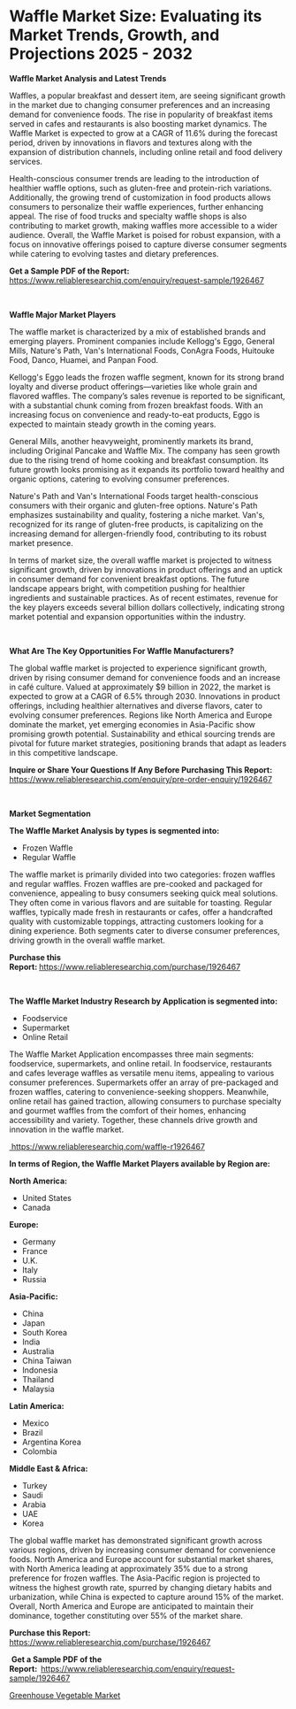 <p><h1>Waffle Market Size: Evaluating its Market Trends, Growth, and Projections 2025 - 2032</h1></p><p><strong>Waffle Market Analysis and Latest Trends</strong></p>
<p><p>Waffles, a popular breakfast and dessert item, are seeing significant growth in the market due to changing consumer preferences and an increasing demand for convenience foods. The rise in popularity of breakfast items served in cafes and restaurants is also boosting market dynamics. The Waffle Market is expected to grow at a CAGR of 11.6% during the forecast period, driven by innovations in flavors and textures along with the expansion of distribution channels, including online retail and food delivery services.</p><p>Health-conscious consumer trends are leading to the introduction of healthier waffle options, such as gluten-free and protein-rich variations. Additionally, the growing trend of customization in food products allows consumers to personalize their waffle experiences, further enhancing appeal. The rise of food trucks and specialty waffle shops is also contributing to market growth, making waffles more accessible to a wider audience. Overall, the Waffle Market is poised for robust expansion, with a focus on innovative offerings poised to capture diverse consumer segments while catering to evolving tastes and dietary preferences.</p></p>
<p><strong>Get a Sample PDF of the Report:&nbsp;</strong> <a href="https://www.reliableresearchiq.com/enquiry/request-sample/1926467?utm_campaign=2247&utm_medium=2&utm_source=Github&utm_content=ia&utm_term=07042025&utm_id=waffle">https://www.reliableresearchiq.com/enquiry/request-sample/1926467</a></p>
<p>&nbsp;</p>
<p><strong>Waffle Major Market Players</strong></p>
<p><p>The waffle market is characterized by a mix of established brands and emerging players. Prominent companies include Kellogg's Eggo, General Mills, Nature's Path, Van's International Foods, ConAgra Foods, Huitouke Food, Danco, Huamei, and Panpan Food. </p><p>Kellogg's Eggo leads the frozen waffle segment, known for its strong brand loyalty and diverse product offerings—varieties like whole grain and flavored waffles. The company’s sales revenue is reported to be significant, with a substantial chunk coming from frozen breakfast foods. With an increasing focus on convenience and ready-to-eat products, Eggo is expected to maintain steady growth in the coming years.</p><p>General Mills, another heavyweight, prominently markets its brand, including Original Pancake and Waffle Mix. The company has seen growth due to the rising trend of home cooking and breakfast consumption. Its future growth looks promising as it expands its portfolio toward healthy and organic options, catering to evolving consumer preferences.</p><p>Nature's Path and Van's International Foods target health-conscious consumers with their organic and gluten-free options. Nature's Path emphasizes sustainability and quality, fostering a niche market. Van's, recognized for its range of gluten-free products, is capitalizing on the increasing demand for allergen-friendly food, contributing to its robust market presence.</p><p>In terms of market size, the overall waffle market is projected to witness significant growth, driven by innovations in product offerings and an uptick in consumer demand for convenient breakfast options. The future landscape appears bright, with competition pushing for healthier ingredients and sustainable practices. As of recent estimates, revenue for the key players exceeds several billion dollars collectively, indicating strong market potential and expansion opportunities within the industry.</p></p>
<p>&nbsp;</p>
<p><strong>What Are The Key Opportunities For Waffle Manufacturers?</strong></p>
<p><p>The global waffle market is projected to experience significant growth, driven by rising consumer demand for convenience foods and an increase in café culture. Valued at approximately $9 billion in 2022, the market is expected to grow at a CAGR of 6.5% through 2030. Innovations in product offerings, including healthier alternatives and diverse flavors, cater to evolving consumer preferences. Regions like North America and Europe dominate the market, yet emerging economies in Asia-Pacific show promising growth potential. Sustainability and ethical sourcing trends are pivotal for future market strategies, positioning brands that adapt as leaders in this competitive landscape.</p></p>
<p><strong>Inquire or Share Your Questions If Any Before Purchasing This Report:</strong> <a href="https://www.reliableresearchiq.com/enquiry/pre-order-enquiry/1926467?utm_campaign=2247&utm_medium=2&utm_source=Github&utm_content=ia&utm_term=07042025&utm_id=waffle">https://www.reliableresearchiq.com/enquiry/pre-order-enquiry/1926467</a></p>
<p>&nbsp;</p>
<p><strong>Market Segmentation</strong></p>
<p><strong>The Waffle Market Analysis by types is segmented into:</strong></p>
<p><ul><li>Frozen Waffle</li><li>Regular Waffle</li></ul></p>
<p><p>The waffle market is primarily divided into two categories: frozen waffles and regular waffles. Frozen waffles are pre-cooked and packaged for convenience, appealing to busy consumers seeking quick meal solutions. They often come in various flavors and are suitable for toasting. Regular waffles, typically made fresh in restaurants or cafes, offer a handcrafted quality with customizable toppings, attracting customers looking for a dining experience. Both segments cater to diverse consumer preferences, driving growth in the overall waffle market.</p></p>
<p><strong>Purchase this Report:&nbsp;</strong><a href="https://www.reliableresearchiq.com/purchase/1926467?utm_campaign=2247&utm_medium=2&utm_source=Github&utm_content=ia&utm_term=07042025&utm_id=waffle">https://www.reliableresearchiq.com/purchase/1926467</a></p>
<p>&nbsp;</p>
<p><strong>The Waffle Market Industry Research by Application is segmented into:</strong></p>
<p><ul><li>Foodservice</li><li>Supermarket</li><li>Online Retail</li></ul></p>
<p><p>The Waffle Market Application encompasses three main segments: foodservice, supermarkets, and online retail. In foodservice, restaurants and cafes leverage waffles as versatile menu items, appealing to various consumer preferences. Supermarkets offer an array of pre-packaged and frozen waffles, catering to convenience-seeking shoppers. Meanwhile, online retail has gained traction, allowing consumers to purchase specialty and gourmet waffles from the comfort of their homes, enhancing accessibility and variety. Together, these channels drive growth and innovation in the waffle market.</p></p>
<p><a href="https://www.reliableresearchiq.com/waffle-r1926467?utm_campaign=2247&utm_medium=2&utm_source=Github&utm_content=ia&utm_term=07042025&utm_id=waffle">&nbsp;https://www.reliableresearchiq.com/waffle-r1926467</a></p>
<p><strong>In terms of Region, the Waffle Market Players available by Region are:</strong></p>
<p>
    <p> <strong> North America: </strong>
        <ul>
            <li>United States</li>
            <li>Canada</li>
        </ul>
        </p> 
    <p> <strong> Europe: </strong>
        <ul>
            <li>Germany</li>
            <li>France</li>
            <li>U.K.</li>
            <li>Italy</li>
            <li>Russia</li>
        </ul>
        </p> 
    <p> <strong> Asia-Pacific: </strong>
        <ul>
            <li>China</li>
            <li>Japan</li>
            <li>South Korea</li>
            <li>India</li>
            <li>Australia</li>
            <li>China Taiwan</li>
            <li>Indonesia</li>
            <li>Thailand</li>
            <li>Malaysia</li>
        </ul>
        </p> 
    <p> <strong> Latin America: </strong>
        <ul>
            <li>Mexico</li>
            <li>Brazil</li>
            <li>Argentina Korea</li>
            <li>Colombia</li>
        </ul>
        </p> 
    <p> <strong> Middle East & Africa: </strong>
        <ul>
            <li>Turkey</li>
            <li>Saudi</li>
            <li>Arabia</li>
            <li>UAE</li>
            <li>Korea</li>
        </ul>
    </p>
    </p>
<p><p>The global waffle market has demonstrated significant growth across various regions, driven by increasing consumer demand for convenience foods. North America and Europe account for substantial market shares, with North America leading at approximately 35% due to a strong preference for frozen waffles. The Asia-Pacific region is projected to witness the highest growth rate, spurred by changing dietary habits and urbanization, while China is expected to capture around 15% of the market. Overall, North America and Europe are anticipated to maintain their dominance, together constituting over 55% of the market share.</p></p>
<p><strong>Purchase this Report: </strong><a href="https://www.reliableresearchiq.com/purchase/1926467?utm_campaign=2247&utm_medium=2&utm_source=Github&utm_content=ia&utm_term=07042025&utm_id=waffle">https://www.reliableresearchiq.com/purchase/1926467</a></p>
<p>&nbsp;<strong>Get a Sample PDF of the Report:&nbsp;&nbsp;</strong><a href="https://www.reliableresearchiq.com/enquiry/request-sample/1926467?utm_campaign=2247&utm_medium=2&utm_source=Github&utm_content=ia&utm_term=07042025&utm_id=waffle">https://www.reliableresearchiq.com/enquiry/request-sample/1926467</a></p>
<p><strong></strong></p>
<p><p><a href="https://github.com/gerdabatiskzv9/Market-Research-Report-List-1/blob/main/greenhouse-vegetable-market.md?utm_campaign=2247&utm_medium=2&utm_source=Github&utm_content=ia&utm_term=07042025&utm_id=waffle">Greenhouse Vegetable Market</a></p></p>